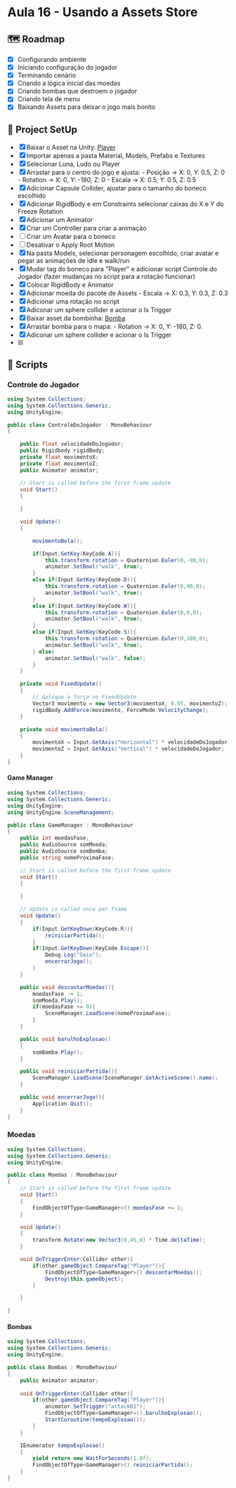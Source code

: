 # Aula 16 - Usando a Assets Store

## 🗺️ Roadmap
- [x] Configurando ambiente
- [x] Iniciando configuração do jogador
- [x] Terminando cenário
- [x] Criando a lógica inicial das moedas
- [x] Criando bombas que destroem o jogador
- [x] Criando tela de menu
- [x] Baixando Assets para deixar o jogo mais bonito

## 🔧 Project SetUp

- [x] Baixar o Asset na Unity: [Player](https://assetstore.unity.com/packages/3d/characters/quarter-view-3d-action-assets-pack-188720)
- [x] Importar apenas a pasta Material, Models, Prefabs e Textures
- [x] Selecionar Luna, Ludo ou Player
- [x] Arrastar para o centro do jogo e ajusta:
      - Posição → X: 0, Y: 0.5, Z: 0
      - Rotation → X: 0, Y: -180, Z: 0 
      - Escala → X: 0.5, Y: 0.5, Z: 0.5
- [x] Adicionar Capsule Collider, ajustar para o tamanho do boneco escolhido
- [x] Adicionar RigidBody e em Constraints selecionar caixas do X e Y do Freeze Rotation
- [x] Adicionar um Animator
- [x] Criar um Controller para criar a animação
- [ ] Criar um Avatar para o boneco
- [ ] Desativar o Apply Root Motion
- [x] Na pasta Models, selecionar personagem escolhido, criar avatar e pegar as animações de idle e walk/run
- [x] Mudar tag do boneco para "Player" e adicionar script Controle do Jogador (fazer mudanças no script para a rotação funcionar)
- [x] Colocar RigidBody e Animator
- [x] Adicionar moeda do pacote de Assets
      - Escala → X: 0.3, Y: 0.3, Z: 0.3
- [x] Adicionar uma rotação no script
- [x] Adiconar um sphere collider e acionar o Is Trigger
- [x] Baixar asset da bombinha: [Bomba](https://assetstore.unity.com/packages/3d/characters/3d-monster-bomb-145319)
- [x] Arrastar bomba para o mapa:
      - Rotation → X: 0, Y: -180, Z: 0.  
- [x] Adiconar um sphere collider e acionar o Is Trigger
- [x] 

## 📝 Scripts
### Controle do Jogador
```C#
using System.Collections;
using System.Collections.Generic;
using UnityEngine;

public class ControleDoJogador : MonoBehaviour
{

    public float velocidadeDoJogador;
    public Rigidbody rigidBody;
    private float movimentoX;
    private float movimentoZ;
    public Animator animator;

    // Start is called before the first frame update
    void Start()
    {
        
    }

    void Update()
    {

        movimentoBola();

        if(Input.GetKey(KeyCode.A)){
            this.transform.rotation = Quaternion.Euler(0,-90,0);
            animator.SetBool("walk", true);
        }
        else if(Input.GetKey(KeyCode.D)){
            this.transform.rotation = Quaternion.Euler(0,90,0);
            animator.SetBool("walk", true);
        }
        else if(Input.GetKey(KeyCode.W)){
            this.transform.rotation = Quaternion.Euler(0,0,0);
            animator.SetBool("walk", true);
        }
        else if(Input.GetKey(KeyCode.S)){
            this.transform.rotation = Quaternion.Euler(0,180,0);
            animator.SetBool("walk", true);
        } else{
            animator.SetBool("walk", false);
        }
    }

    private void FixedUpdate()
    {
        // Aplique a força no FixedUpdate
        Vector3 movimento = new Vector3(movimentoX, 0.0f, movimentoZ);
        rigidBody.AddForce(movimento, ForceMode.VelocityChange);
    }

    private void movimentoBola()
    {
        movimentoX = Input.GetAxis("Horizontal") * velocidadeDoJogador;
        movimentoZ = Input.GetAxis("Vertical") * velocidadeDoJogador;
    }
}
```

#### Game Manager
```C#
using System.Collections;
using System.Collections.Generic;
using UnityEngine;
using UnityEngine.SceneManagement;

public class GameManager : MonoBehaviour
{
    public int moedasFase;
    public AudioSource somMoeda;
    public AudioSource somBomba;
    public string nomeProximaFase;

    // Start is called before the first frame update
    void Start()
    {
       
    }

    // Update is called once per frame
    void Update()
    {
        if(Input.GetKeyDown(KeyCode.R)){
            reiniciarPartida();
        } 
        if(Input.GetKeyDown(KeyCode.Escape)){
            Debug.Log("Saiu");
            encerrarJogo();
        }
    }

    public void descontarMoedas(){
        moedasFase -= 1;
        somMoeda.Play();
        if(moedasFase <= 0){
            SceneManager.LoadScene(nomeProximaFase);
        }
    }

    public void barulhoExplosao()
    {
        somBomba.Play();
    }

    public void reiniciarPartida(){
        SceneManager.LoadScene(SceneManager.GetActiveScene().name);
    }

    public void encerrarJogo(){
        Application.Quit();
    }
}
```

### Moedas
``` C#
using System.Collections;
using System.Collections.Generic;
using UnityEngine;

public class Moedas : MonoBehaviour
{
    // Start is called before the first frame update
    void Start()
    {
        FindObjectOfType<GameManager>().moedasFase += 1;
    }

    void Update()
    {
        transform.Rotate(new Vector3(0,45,0) * Time.deltaTime);
    }

    void OnTriggerEnter(Collider other){
        if(other.gameObject.CompareTag("Player")){
            FindObjectOfType<GameManager>().descontarMoedas();
            Destroy(this.gameObject);
        }

    }

}
```

#### Bombas

```C#
using System.Collections;
using System.Collections.Generic;
using UnityEngine;

public class Bombas : MonoBehaviour
{
    public Animator animator;
    
    void OnTriggerEnter(Collider other){
        if(other.gameObject.CompareTag("Player")){
            animator.SetTrigger("attack01");
            FindObjectOfType<GameManager>().barulhoExplosao();
            StartCoroutine(tempoExplosao());
        }
    }

    IEnumerator tempoExplosao()
    {
        yield return new WaitForSeconds(1.0f);
        FindObjectOfType<GameManager>().reiniciarPartida();
    }
}
```
